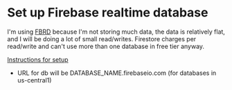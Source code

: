 # Set up Firebase realtime database

I'm using [FBRD](https://firebase.google.com/docs/database?hl=en) because I'm not storing much data, the data is relatively flat, and I will be doing a lot of small read/writes. Firestore charges per read/write and can't use more than one database in free tier anyway.

[Instructions for setup](https://firebase.google.com/docs/database/web/start?hl=en)

- URL for db will be DATABASE_NAME.firebaseio.com (for databases in us-central1)
